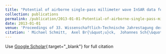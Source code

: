 ```yaml
---
title: "Potential of airborne single-pass millimeter wave InSAR data for individual tree recognition"
collection: publications
permalink: /publication/2013-01-01-Potential-of-airborne-single-pass-millimeter-wave-InSAR-data-for-individual-tree-recognition
date: 2013-01-01
venue: 'Proceedings of 33. Wissenschaftlich-Technische Jahrestagung der DGPF'
citation: ' Michael Schmitt,  Axel Br{\&quot;u}ck,  Johannes Sch{\&quot;o}nberger,  Uwe Stilla, &quot;Potential of airborne single-pass millimeter wave InSAR data for individual tree recognition.&quot; Proceedings of 33. Wissenschaftlich-Technische Jahrestagung der DGPF, 2013.'
---
```

Use [Google Scholar](https://scholar.google.com/scholar?q=Potential+of+airborne+single+pass+millimeter+wave+InSAR+data+for+individual+tree+recognition){:target="_blank"} for full citation